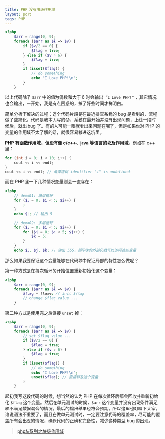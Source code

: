 ```yaml
---
title: PHP 没有块级作用域
layout: post
tags: PHP
---
```


```php
<?php
    $arr = range(0, 9);
    foreach ($arr as $k => $v) {
        if ($v/2 == 0) {
            $flag = true;
        } else if ($v > 6) {
            $flag = true;
        }
        if (isset($flag)) {
            // do something 
            echo "I Love PHP!\n";
        }
    }
```

以上代码除了 `$arr` 中的值为偶数和大于 6 时会输出` ”I Love PHP!"` ，其它情况也会输出，一开始，我是有点困惑的，搞了好些时间才搞明白。

简单分析下解决的过程：这个代码片段是在最近排查系统的 bug 是看到的，流程做了些简化。代码是我本人写的😓，系统在最开始并没有出现问题，上线一段时候后，就出 bug 了。有的人可能一眼就看出来问题在哪了，但是如果你对 PHP 的变量的作用域不太了解的话，就很容易栽进这坑里。

**PHP 有函数作用域，但没有像 c/c++、java 等语言的块及作用域**。例如在 c++ 里：

```c++
for (int i = 0; i < 10; i++) {
    cout << i << endl;
}
cout << i << endl; // 编译错误 identifier "i" is undefined
```

而在 PHP 里一下几种情况变量则会一直存在：

```php
<?php
    // demo01: 单层循环
    for ($i = 0; $i < 5; $i++) {
        ;
    }
	echo $i; // 输出 5

    // demo02: 多层循环
	for ($i = 0; $i < 5; $i++) {
        for ($j = 0; $j < 5; $j++) {
            $k = 5;
        }
    }
    echo $i, $j, $k; // 输出 555，循环块的外部仍就可以访问这些变量
```

那么如果我要保证这个变量能够在代码块中保证局部的特性怎么做呢？

第一种方式是在每次循环的开始位置重新初始化这个变量：

```php
<?php
    $arr = range(0, 9);
    foreach ($arr as $k => $v) {
        $flag = flase; // init $flag
        // change $flag value ...
    }
```

第二种方式是使用完之后直接 `unset` 掉：

```php
<?php
    $arr = range(0, 9);
    foreach ($arr as $k => $v) {
        // set $flag value ...
        if ($v/2 == 0) {
            $flag = true;
        } else if ($v > 6) {
            $flag = true;
        }
        if (isset($flag)) {
            // do something 
            echo "I Love PHP!\n";
            unset($flag); // 直接释放这个变量
        }
    }
```



起初我写这段代码的时候，想当然的认为 PHP 在每次循环后都会回收并重新初始化 `$flag` 这个变量。然后在单元测试的时候，`$arr` 这个变量并没有出现条件满足和不满足数据混合的情况，最后的输出结果也符合预期。所以这里也叮嘱下大家，谁说语法不重要了，而且在做单元测试时，一定要注意代码的覆盖率，尽可能的覆盖所有会出现的情况，确保代码的正确和完备性，减少这种类型 bug 的出现。



> [php坑系列之块级作用域](https://blog.csdn.net/qq_35440678/article/details/52612881)
